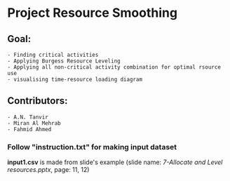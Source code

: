 Project Resource Smoothing
==========================

## Goal:
    - Finding critical activities
    - Applying Burgess Resource Leveling 
    - Applying all non-critical activity combination for optimal rsource use
    - visualising time-resource loading diagram


## Contributors:
    - A.N. Tanvir
    - Miran Al Mehrab
    - Fahmid Ahmed


### Follow "instruction.txt" for making input dataset
**input1.csv** is made from slide's example (slide name: _7-Allocate and Level resources.pptx_, page: 11, 12)